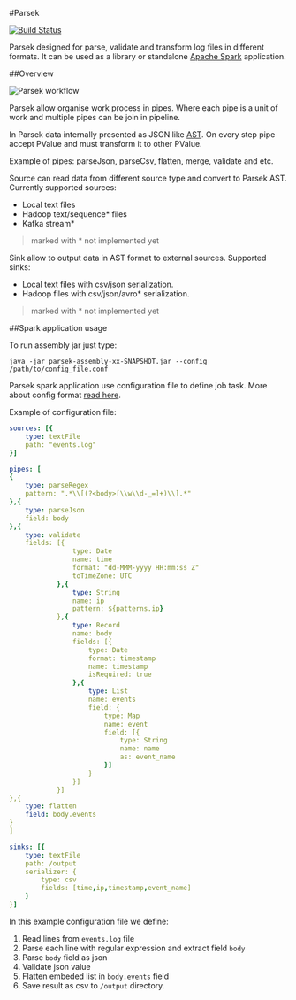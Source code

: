 #Parsek 

[![Build Status](https://travis-ci.org/andr83/parsek.svg)](https://travis-ci.org/andr83/parsek)

Parsek designed for parse, validate and transform log files in different formats. It can be used as a library or standalone [Apache Spark](https://spark.apache.org) application.

##Overview

![Parsek workflow](https://drive.google.com/thumbnail?id=0B6RjvrMY5aLaU0NYVEYwVWF4Rzg&authuser=0&v=1450197607380&sz=w2480-h1280)

Parsek allow organise work process in pipes. Where each pipe is a unit of work and multiple pipes can be join in pipeline. 

In Parsek data internally presented as JSON like [AST](https://github.com/andr83/parsek/blob/master/core/src/main/scala/com/github/andr83/parsek/PValue.scala). On every step pipe accept PValue and must transform it to other PValue.

Example of pipes: parseJson, parseCsv,  flatten, merge, validate and etc. 

Source can read data from different source type and convert to Parsek AST.  Currently supported sources:

 - Local text files
 - Hadoop text/sequence* files
 - Kafka stream*

> marked with * not implemented yet

Sink allow to output data in AST format to external sources. Supported sinks:

- Local text files with csv/json serialization.
- Hadoop files with csv/json/avro* serialization.

> marked with * not implemented yet

##Spark application usage

To run assembly jar just type:

    java -jar parsek-assembly-xx-SNAPSHOT.jar --config /path/to/config_file.conf

Parsek spark application use configuration file to define job task.  More about config format [read here](https://github.com/typesafehub/config).

Example of configuration file:
```yaml
sources: [{
	type: textFile
	path: "events.log"
}]

pipes: [
{
	type: parseRegex
	pattern: ".*\\[(?<body>[\\w\\d-_=]+)\\].*"
},{
    type: parseJson
	field: body
},{
    type: validate
	fields: [{
				type: Date
				name: time
				format: "dd-MMM-yyyy HH:mm:ss Z"
				toTimeZone: UTC
			},{
				type: String
				name: ip
				pattern: ${patterns.ip}
			},{
				type: Record
				name: body
				fields: [{
					type: Date
					format: timestamp
					name: timestamp
					isRequired: true
				},{
					type: List
					name: events
					field: {
						type: Map
						name: event
						field: [{
							type: String
							name: name
							as: event_name
						}]
					}
				}]
			}]
},{
	type: flatten
	field: body.events
}
]

sinks: [{
	type: textFile
	path: /output
	serializer: {
		type: csv
		fields: [time,ip,timestamp,event_name]
	}
}]
```

In this example configuration file we define:

1. Read lines from `events.log` file
2. Parse each line with regular expression and extract field `body`
3. Parse `body` field as json
4. Validate json value
5. Flatten embeded list in `body.events` field
6. Save result as csv to `/output` directory.
